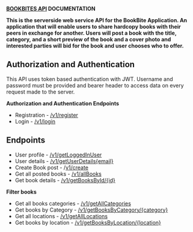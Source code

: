 ﻿**[BOOKBITES API](https://github.com/Peter-cloud-web/BookBites) DOCUMENTATION**

**This is the serverside web service API for the BookBite Application. An application that will enable users to share hardcopy books with their peers in exchange for another. Users will post a book with the title, category, and a short preview of the book and a cover photo and interested parties will bid for the book and user chooses who to offer.**

## **Authorization and Authentication**

This API uses token based authentication with JWT. Username and password must be provided and bearer header to access data on every request made to the server.

**Authorization and Authentication Endpoints** 
 - Registration  - [/v1/register](http://localhost:8080/v1/register)
 - Login - [/v1/login](http://localhost:8080/v1/login)

## **Endpoints**

 - User profile -  [/v1/getLoggedInUser](http://localhost:8080/v1/getLoggedInUser)
 - User details - [/v1/getUserDetails{email}](http://localhost:8080/v1/getUserDetails%7Bemail%7D)
 - Create Book post - /[v1/create](http://localhost:8080/v1/create)
 - Get all posted books - [/v1/allBooks](http://localhost:8080/v1/allBooks)
 - Get book details - [/v1/getBooksById/{id}](http://localhost:8080/v1/getBooksById/%7Bid%7D)

**Filter books** 

 - Get all books categories - [/v1/getAllCategories](http://localhost:8080/v1/getAllCategories)
 - Get books by Category - [/v1/getBooksByCategory/{category}](http://localhost:8080/v1/getBooksByCategory/%7Bcategory%7D%7Bemail%7D)
 - Get all locations - [/v1/getAllLocations](http://localhost:8080/v1/getAllLocations) 
 - Get books by location - [/v1/getBooksByLocation/{location}](http://localhost:8080/v1/getBooksByLocation/%7Blocation%7D)

